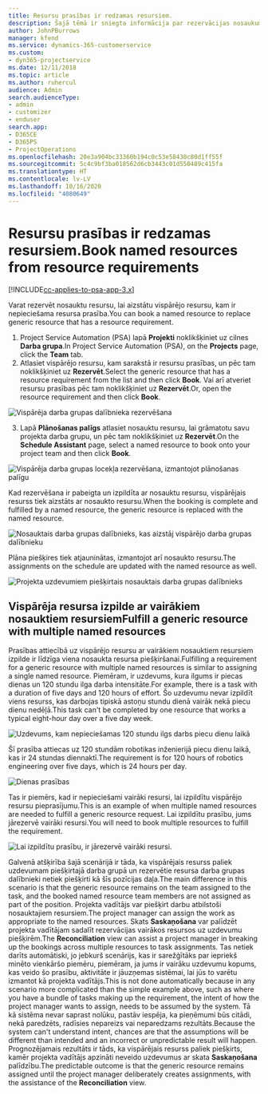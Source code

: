 ```yaml
---
title: Resursu prasības ir redzamas resursiem.
description: Šajā tēmā ir sniegta informācija par rezervācijas nosaukumu resursiem attiecībā uz vispārējo resursu prasībām.
author: JohnPBurrows
manager: kfend
ms.service: dynamics-365-customerservice
ms.custom:
- dyn365-projectservice
ms.date: 12/11/2018
ms.topic: article
ms.author: ruhercul
audience: Admin
search.audienceType:
- admin
- customizer
- enduser
search.app:
- D365CE
- D365PS
- ProjectOperations
ms.openlocfilehash: 20e3a904bc33360b194c0c53e58430c80d1ff55f
ms.sourcegitcommit: 5c4c9bf3ba018562d6cb3443c01d550489c415fa
ms.translationtype: HT
ms.contentlocale: lv-LV
ms.lasthandoff: 10/16/2020
ms.locfileid: "4080649"
---
```

# <a name="book-named-resources-from-resource-requirements"></a><span data-ttu-id="80cb7-103">Resursu prasības ir redzamas resursiem.</span><span class="sxs-lookup"><span data-stu-id="80cb7-103">Book named resources from resource requirements</span></span>

[!INCLUDE[cc-applies-to-psa-app-3.x](../includes/cc-applies-to-psa-app-3x.md)]

<span data-ttu-id="80cb7-104">Varat rezervēt nosauktu resursu, lai aizstātu vispārējo resursu, kam ir nepieciešama resursa prasība.</span><span class="sxs-lookup"><span data-stu-id="80cb7-104">You can book a named resource to replace generic resource that has a resource requirement.</span></span>

1. <span data-ttu-id="80cb7-105">Project Service Automation (PSA) lapā **Projekti** noklikšķiniet uz cilnes **Darba grupa**.</span><span class="sxs-lookup"><span data-stu-id="80cb7-105">In Project Service Automation (PSA), on the **Projects** page, click the **Team** tab.</span></span>
2. <span data-ttu-id="80cb7-106">Atlasiet vispārējo resursu, kam sarakstā ir resursu prasības, un pēc tam noklikšķiniet uz **Rezervēt**.</span><span class="sxs-lookup"><span data-stu-id="80cb7-106">Select the generic resource that has a resource requirement from the list and then click **Book**.</span></span> <span data-ttu-id="80cb7-107">Vai arī atveriet resursu prasības pēc tam noklikšķiniet uz **Rezervēt**.</span><span class="sxs-lookup"><span data-stu-id="80cb7-107">Or, open the resource requirement and then click **Book**.</span></span>


![Vispārēja darba grupas dalībnieka rezervēšana](media/RM-how-to-14.png)


3. <span data-ttu-id="80cb7-109">Lapā **Plānošanas palīgs** atlasiet nosauktu resursu, lai grāmatotu savu projekta darba grupu, un pēc tam noklikšķiniet uz **Rezervēt**.</span><span class="sxs-lookup"><span data-stu-id="80cb7-109">On the **Schedule Assistant** page, select a named resource to book onto your project team and then click **Book**.</span></span>

![Vispārēja darba grupas locekļa rezervēšana, izmantojot plānošanas palīgu](media/RM-how-to-15.png)

<span data-ttu-id="80cb7-111">Kad rezervēšana ir pabeigta un izpildīta ar nosauktu resursu, vispārējais resurss tiek aizstāts ar nosaukto resursu.</span><span class="sxs-lookup"><span data-stu-id="80cb7-111">When the booking is complete and fulfilled by a named resource, the generic resource is replaced with the named resource.</span></span>

![Nosauktais darba grupas dalībnieks, kas aizstāj vispārējo darba grupas dalībnieku](media/RM-how-to-16.png)

<span data-ttu-id="80cb7-113">Plāna piešķires tiek atjauninātas, izmantojot arī nosaukto resursu.</span><span class="sxs-lookup"><span data-stu-id="80cb7-113">The assignments on the schedule are updated with the named resource as well.</span></span>

![Projekta uzdevumiem piešķirtais nosauktais darba grupas dalībnieks](media/RM-how-to-17.png)

## <a name="fulfill-a-generic-resource-with-multiple-named-resources"></a><span data-ttu-id="80cb7-115">Vispārēja resursa izpilde ar vairākiem nosauktiem resursiem</span><span class="sxs-lookup"><span data-stu-id="80cb7-115">Fulfill a generic resource with multiple named resources</span></span>
<span data-ttu-id="80cb7-116">Prasības attiecībā uz vispārējo resursu ar vairākiem nosauktiem resursiem izpilde ir līdzīga viena nosaukta resursa piešķiršanai.</span><span class="sxs-lookup"><span data-stu-id="80cb7-116">Fulfilling a requirement for a generic resource with multiple named resources is similar to assigning a single named resource.</span></span> <span data-ttu-id="80cb7-117">Piemēram, ir uzdevums, kura ilgums ir piecas dienas un 120 stundu ilga darba intensitāte.</span><span class="sxs-lookup"><span data-stu-id="80cb7-117">For example, there is a task with a duration of five days and 120 hours of effort.</span></span> <span data-ttu-id="80cb7-118">Šo uzdevumu nevar izpildīt viens resurss, kas darbojas tipiskā astoņu stundu dienā vairāk nekā piecu dienu nedēļā.</span><span class="sxs-lookup"><span data-stu-id="80cb7-118">This task can't be completed by one resource that works a typical eight-hour day over a five day week.</span></span> 

![Uzdevums, kam nepieciešamas 120 stundu ilgs darbs piecu dienu laikā](media/RM-how-to-21.png)

<span data-ttu-id="80cb7-120">Šī prasība attiecas uz 120 stundām robotikas inženierijā piecu dienu laikā, kas ir 24 stundas diennaktī.</span><span class="sxs-lookup"><span data-stu-id="80cb7-120">The requirement is for 120 hours of robotics engineering over five days, which is 24 hours per day.</span></span>

![Dienas prasības](media/RM-how-to-22.png)

<span data-ttu-id="80cb7-122">Tas ir piemērs, kad ir nepieciešami vairāki resursi, lai izpildītu vispārējo resursu pieprasījumu.</span><span class="sxs-lookup"><span data-stu-id="80cb7-122">This is an example of when multiple named resources are needed to fulfill a generic resource request.</span></span> <span data-ttu-id="80cb7-123">Lai izpildītu prasību, jums jārezervē vairāki resursi.</span><span class="sxs-lookup"><span data-stu-id="80cb7-123">You will need to book multiple resources to fulfill the requirement.</span></span>

![Lai izpildītu prasību, ir jārezervē vairāki resursi.](media/RM-how-to-23.png)

<span data-ttu-id="80cb7-125">Galvenā atšķirība šajā scenārijā ir tāda, ka vispārējais resurss paliek uzdevumam piešķirtajā darba grupā un rezervētie resursa darba grupas dalībnieki netiek piešķirti kā šīs pozīcijas daļa.</span><span class="sxs-lookup"><span data-stu-id="80cb7-125">The main difference in this scenario is that the generic resource remains on the team assigned to the task, and the booked named resource team members are not assigned as part of the position.</span></span> <span data-ttu-id="80cb7-126">Projekta vadītājs var piešķirt darbu atbilstoši nosauktajiem resursiem.</span><span class="sxs-lookup"><span data-stu-id="80cb7-126">The project manager can assign the work as appropriate to the named resources.</span></span> <span data-ttu-id="80cb7-127">Skats **Saskaņošana** var palīdzēt projekta vadītājam sadalīt rezervācijas vairākos resursos uz uzdevumu piešķirēm.</span><span class="sxs-lookup"><span data-stu-id="80cb7-127">The **Reconciliation** view can assist a project manager in breaking up the bookings across multiple resources to task assignments.</span></span> <span data-ttu-id="80cb7-128">Tas netiek darīts automātiski, jo jebkurš scenārijs, kas ir sarežģītāks par iepriekš minēto vienkāršo piemēru, piemēram, ja jums ir vairāku uzdevumu kopums, kas veido šo prasību, aktivitāte ir jāuzņemas sistēmai, lai jūs to varētu izmantot kā projekta vadītājs.</span><span class="sxs-lookup"><span data-stu-id="80cb7-128">This is not done automatically because in any scenario more complicated than the simple example above, such as where you have a bundle of tasks making up the requirement, the intent of how the project manager wants to assign, needs to be assumed by the system.</span></span> <span data-ttu-id="80cb7-129">Tā kā sistēma nevar saprast nolūku, pastāv iespēja, ka pieņēmumi būs citādi, nekā paredzēts, radīsies nepareizs vai neparedzams rezultāts.</span><span class="sxs-lookup"><span data-stu-id="80cb7-129">Because the system can't understand intent, chances are that the assumptions will be different than intended and an incorrect or unpredictable result will happen.</span></span> <span data-ttu-id="80cb7-130">Prognozējamais rezultāts ir tāds, ka vispārējais resurss paliek piešķirts, kamēr projekta vadītājs apzināti neveido uzdevumus ar skata **Saskaņošana** palīdzību.</span><span class="sxs-lookup"><span data-stu-id="80cb7-130">The predictable outcome is that the generic resource remains assigned until the project manager deliberately creates assignments, with the assistance of the **Reconciliation** view.</span></span>


